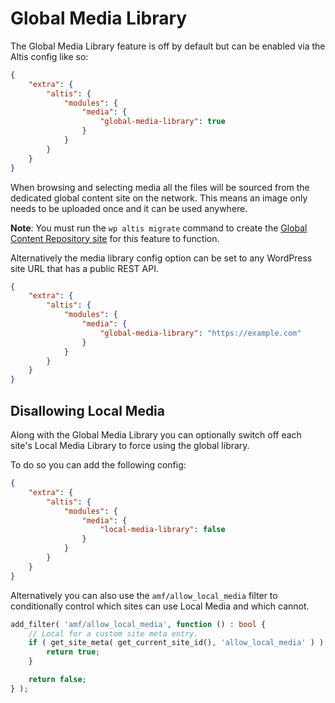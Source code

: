 # Global Media Library

The Global Media Library feature is off by default but can be enabled via the Altis config like so:

```json
{
	"extra": {
		"altis": {
			"modules": {
				"media": {
					"global-media-library": true
				}
			}
		}
	}
}
```

When browsing and selecting media all the files will be sourced from the dedicated global content site on the network. This means an image only needs to be uploaded once and it can be used anywhere.

**Note**: You must run the `wp altis migrate` command to create the [Global Content Repository site](docs://core/global-content-repository.md) for this feature to function.

Alternatively the media library config option can be set to any WordPress site URL that has a public REST API.

```json
{
	"extra": {
		"altis": {
			"modules": {
				"media": {
					"global-media-library": "https://example.com"
				}
			}
		}
	}
}
```

## Disallowing Local Media

Along with the Global Media Library you can optionally switch off each site's Local Media Library to force using the global library.

To do so you can add the following config:

```json
{
	"extra": {
		"altis": {
			"modules": {
				"media": {
					"local-media-library": false
				}
			}
		}
	}
}
```

Alternatively you can also use the `amf/allow_local_media` filter to conditionally control which sites can use Local Media and which cannot.

```php
add_filter( 'amf/allow_local_media', function () : bool {
	// Local for a custom site meta entry.
	if ( get_site_meta( get_current_site_id(), 'allow_local_media' ) ) {
		return true;
	}

	return false;
} );
```
